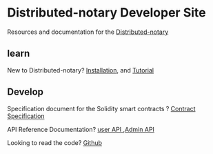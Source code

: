 # Distributed-notary Developer Site
Resources and documentation for the [Distributed-notary](https://github.com/SmartMeshFoundation/Photon)
## learn
New to Distributed-notary?  [Installation](./installation_guide.md), and  [Tutorial](./rest_api.md)

## Develop

Specification document for the Solidity smart contracts ? [Contract Specification](./contract_spec.md)

API Reference Documentation?  [user API ](./rest_api.md),[Admin API](./mobie.md)


Looking to read the code?  [Github](https://github.com/SmartMeshFoundation/Photon)

